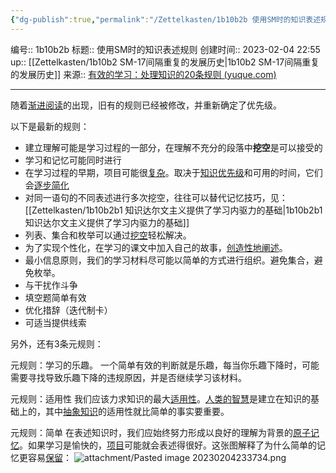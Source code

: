 ```yaml
---
{"dg-publish":true,"permalink":"/Zettelkasten/1b10b2b 使用SM时的知识表述规则/","dgPassFrontmatter":true}
---
```


编号:: 1b10b2b
标题:: 使用SM时的知识表述规则
创建时间:: 2023-02-04 22:55
up:: [[Zettelkasten/1b10b2 SM-17间隔重复的发展历史\|1b10b2 SM-17间隔重复的发展历史]]
来源:: [有效的学习：处理知识的20条规则 (yuque.com)](https://www.yuque.com/supermemo/wiki/20rules#701f2c97)

---

随着[渐进阅读](https://link.zhihu.com/?target=https%3A//supermemo.guru/wiki/Incremental_reading)的出现，旧有的规则已经被修改，并重新确定了优先级。

以下是最新的规则：
-   建立理解可能是学习过程的一部分，在理解不充分的段落中**挖空**是可以接受的
-   学习和记忆可能同时进行
-   在学习过程的早期，项目可能很[复杂](https://link.zhihu.com/?target=https%3A//supermemo.guru/wiki/Complexity)。取决于[知识优先级](https://link.zhihu.com/?target=https%3A//supermemo.guru/wiki/Priority_queue)和可用的时间，它们会[逐步简化](https://link.zhihu.com/?target=https%3A//supermemo.guru/wiki/Simple_questions_in_spaced_repetition)
-   对同一语句的不同表述进行多次挖空，往往可以替代记忆技巧，见：[[Zettelkasten/1b10b2b1 知识达尔文主义提供了学习内驱力的基础\|1b10b2b1 知识达尔文主义提供了学习内驱力的基础]]
-   列表、集合和枚举可以通过[挖空](https://link.zhihu.com/?target=https%3A//supermemo.guru/wiki/Cloze_deletion)轻松解决。
-   为了实现个性化，在学习的课文中加入自己的故事，[创造性地阐述](https://link.zhihu.com/?target=https%3A//supermemo.guru/wiki/Incremental_writing)。
-   最小信息原则，我们的学习材料尽可能以简单的方式进行组织。避免集合，避免枚举。
-   与干扰作斗争
-   填空题简单有效
-   优化措辞（迭代制卡）
-   可适当提供线索

另外，还有3条元规则：

元规则：学习的乐趣。
一个简单有效的判断就是乐趣，每当你乐趣下降时，可能需要寻找导致乐趣下降的违规原因，并是否继续学习该材料。

元规则：适用性
我们应该力求知识的最大[适用性](https://link.zhihu.com/?target=https%3A//supermemo.guru/wiki/Applicability)。[人类的智慧](https://link.zhihu.com/?target=https%3A//supermemo.guru/wiki/Simple_formula_for_high_intelligence)是建立在知识的基础上的，其中[抽象知识](https://link.zhihu.com/?target=https%3A//supermemo.guru/wiki/Abstract_knowledge)的适用性就比简单的事实要重要。

元规则：简单
在表述知识时，我们应始终努力形成以良好的理解为背景的[原子记忆](https://link.zhihu.com/?target=https%3A//supermemo.guru/wiki/Complexity)。如果学习是愉快的，[项目](https://link.zhihu.com/?target=https%3A//supermemo.guru/wiki/Item)可能就会表述得很好。这张图解释了为什么简单的记忆更容易[保留](https://link.zhihu.com/?target=https%3A//supermemo.guru/wiki/Retention)：
![attachment/Pasted image 20230204233734.png](/img/user/attachment/Pasted%20image%2020230204233734.png)